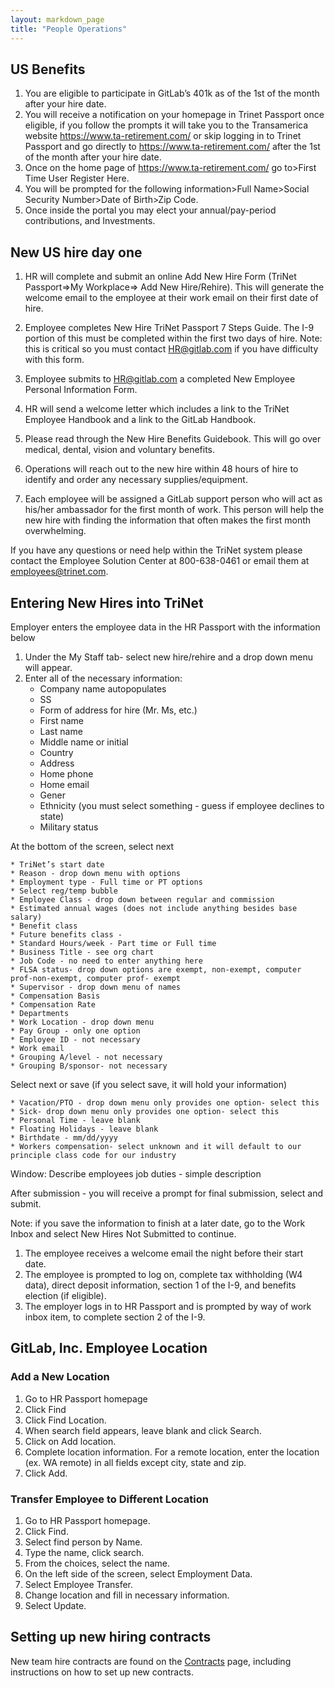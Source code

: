 ```yaml
---
layout: markdown_page
title: "People Operations"
---
```

## US Benefits 

1. You are eligible to participate in GitLab’s 401k as of the 1st of the month after your hire date.  
1. You will receive a notification on your homepage in Trinet Passport once eligible, if you follow the prompts it will take you to the Transamerica website https://www.ta-retirement.com/ or skip logging in to Trinet Passport and go directly to https://www.ta-retirement.com/ after the 1st of the month after your hire date.
1. Once on the home page of https://www.ta-retirement.com/ go to>First Time User Register Here.  
1. You will be prompted for the following information>Full Name>Social Security Number>Date of Birth>Zip Code.  
1. Once inside the portal you may elect your annual/pay-period contributions, and Investments.  

## New US hire day one

1. HR will complete and submit an online Add New Hire Form (TriNet Passport=>My Workplace=> Add New Hire/Rehire). This will generate the welcome email to the employee at their work email on their first date of hire.

1. Employee completes New Hire TriNet Passport 7 Steps Guide. The I-9 portion of this must be completed within the first two days of hire. Note: this is critical so you must contact HR@gitlab.com if you have difficulty with this form.

1. Employee submits to HR@gitlab.com a completed New Employee Personal Information Form.

1. HR will send a welcome letter which includes a link to the TriNet Employee Handbook and a link to the GitLab Handbook.

1. Please read through the New Hire Benefits Guidebook. This will go over medical, dental, vision and voluntary benefits.

1. Operations will reach out to the new hire within 48 hours of hire to identify and order any necessary supplies/equipment.

1. Each employee will be assigned a GitLab support person who will act as his/her ambassador for the first month of work. This person will help the new hire with finding the information that often makes the first month overwhelming.

If you have any questions or need help within the TriNet system please contact the Employee Solution Center at 800-638-0461 or email them at employees@trinet.com.

## Entering New Hires into TriNet<a name="trinet-process"></a>

Employer enters the employee data in the HR Passport with the information below

1. Under the My Staff tab- select new hire/rehire and a drop down menu will appear.
1. Enter all of the necessary information:
    * Company name autopopulates
    * SS
    * Form of address for hire (Mr. Ms, etc.)
    * First name
    * Last name
    * Middle name or initial
    * Country
    * Address
    * Home phone
    * Home email
    * Gener
    * Ethnicity (you must select something - guess if employee declines to state)
    * Military status

At the bottom of the screen, select next

    * TriNet’s start date
    * Reason - drop down menu with options
    * Employment type - Full time or PT options
    * Select reg/temp bubble
    * Employee Class - drop down between regular and commission
    * Estimated annual wages (does not include anything besides base salary)
    * Benefit class
    * Future benefits class -
    * Standard Hours/week - Part time or Full time
    * Business Title - see org chart
    * Job Code - no need to enter anything here
    * FLSA status- drop down options are exempt, non-exempt, computer prof-non-exempt, computer prof- exempt
    * Supervisor - drop down menu of names
    * Compensation Basis
    * Compensation Rate
    * Departments
    * Work Location - drop down menu
    * Pay Group - only one option
    * Employee ID - not necessary
    * Work email
    * Grouping A/level - not necessary
    * Grouping B/sponsor- not necessary

Select next or save (if you select save, it will hold your information)

    * Vacation/PTO - drop down menu only provides one option- select this
    * Sick- drop down menu only provides one option- select this
    * Personal Time - leave blank
    * Floating Holidays - leave blank
    * Birthdate - mm/dd/yyyy
    * Workers compensation- select unknown and it will default to our principle class code for our industry
Window: Describe employees job duties - simple description

After submission -  you will receive a prompt for final submission, select and submit.

Note: if you save the information to finish at a later date, go to the Work Inbox and select New Hires Not Submitted to continue.

1. The employee receives a welcome email the night before their start date.
1. The employee is prompted to log on, complete tax withholding (W4 data), direct deposit information, section 1 of the I-9, and benefits election (if eligible).
1. The employer logs in to HR Passport and is prompted by way of work inbox item, to complete section 2 of the I-9.

## GitLab, Inc. Employee Location

### Add a New Location
1. Go to HR Passport homepage
1. Click Find
1. Click Find Location.
1. When search field appears, leave blank and click Search.
1. Click on Add location.
1. Complete location information. For a remote location, enter the location (ex. WA remote) in all fields except city, state and zip.
1. Click Add.

### Transfer Employee to Different Location
1. Go to HR Passport homepage.
1. Click Find.
1. Select find person by Name.
1. Type the name, click search.
1. From the choices, select the name.
1. On the left side of the screen, select Employment Data.
1. Select Employee Transfer.
1. Change location and fill in necessary information.
1. Select Update.

## Setting up new hiring contracts
New team hire contracts are found on the [Contracts](https://about.gitlab.com/handbook/contracts/) page, including instructions on how to set up new contracts.
